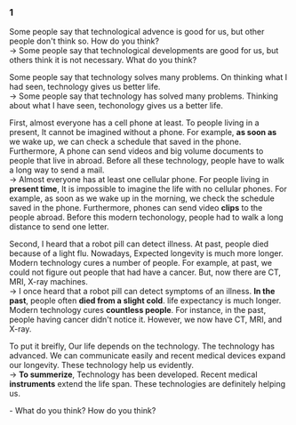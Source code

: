 ### 1
Some people say that technological advence is good for us, but other people don't think so. How do you think?  
-> Some people say that technological developments are good for us, but others think it is not necessary. What do you think?  
  
Some people say that technology solves many problems. On thinking what I had seen, technology gives us better life.  
-> Some people say that technology has solved many problems. Thinking about what I have seen, techonology gives us a better life.  
  
First, almost everyone has a cell phone at least. To people living in a present, It cannot be imagined without a phone. For example, **as soon as** we wake up, we can check a schedule that saved in the phone. Furthermore, A phone can send videos and big volume documents to people that live in abroad. Before all these technology, people have to walk a long way to send a mail.  
-> Almost everyone has at least one cellular phone. For people living in **present time**, It is impossible to imagine the life with no cellular phones. For example, as soon as we wake up in the morning, we check the schedule saved in the phone. Furthermore, phones can send video **clips** to the people abroad. Before this modern techonology, people had to walk a long distance to send one letter.  
  
Second, I heard that a robot pill can detect illness. At past, people died because of a light flu. Nowadays, Expected longevity is much more longer. Modern technology cures a number of people. For example, at past, we could not figure out people that had have a cancer. But, now there are CT, MRI, X-ray machines.  
-> I once heard that a robot pill can detect symptoms of an illness. **In the past**, people often **died from a slight cold**. life expectancy is much longer. Modern technology cures **countless people**. For instance, in the past, people having cancer didn't notice it. However, we now have CT, MRI, and X-ray.  
  
To put it breifly, Our life depends on the technology. The technology has advanced. We can communicate easily and recent medical devices expand our longevity. These technology help us evidently.  
-> **To summerize**, Technology has been developed. Recent medical **instruments** extend the life span. These technologies are definitely helping us.  
</hr>  
- What do you think? How do you think?
